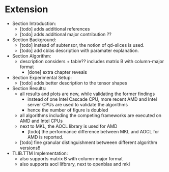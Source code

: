 # Extension

* Section Introduction:
    * [todo] adds additional references
    * [todo] adds additional major contribution ??
* Section Background:
    * [todo] instead of subtensor, the notion of qd-slices is used.
    * [todo] add cblas description with paramater explanation. 
* Section Algorithm:
    * description considers + table?? includes matrix B with column-major format
        * [done] extra chapter reveals
* Section Experimental Setup:
    * [todo] adds better description to the tensor shapes 
* Section Results:
    * all results and plots are new, while validating the former findings
        * instead of one Intel Cascade CPU, more recent AMD and Intel server CPUs are used to validate the algorithms
        * hence the number of figure is doubled 
    * all algorithms including the competing frameworks are executed on AMD and Intel CPUs
    * next to MKL, the AOCL library is used for AMD
        * [todo] the performance difference between MKL and AOCL for AMD is reported.
    * [todo] fine granular distinguishment betweeen different algorithm versions!! 
* TLIB.TTM Implementation:
    * also supports matrix B with column-major format
    * also supports aocl lifbrary, next to openblas and mkl 
